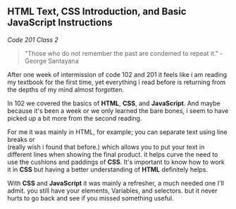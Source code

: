 ## HTML Text, CSS Introduction, and Basic JavaScript Instructions

*Code 201 Class 2*

>"Those who do not remember the past are condemed to repeat it."
>-George Santayana

After one week of intermission of code 102 and 201 it feels like i am reading my textbook for the first time, yet everything i read before is returning from the depths of my mind almost forgotten.

In 102 we covered the basics of **HTML**, **CSS**, and **JavaScript**. And maybe because it's been a week or we only learned the bare bones, i seem to have picked up a bit more from the second reading. 

For me it was mainly in HTML, for example; you can separate text using line breaks or *<br />* (really wish i found that before.) which allows you to put your text in different lines when showing the final product. it helps curve the need to use the cushions and paddings of **CSS**. It's important to know how to work it in **CSS** but having a better understanding of **HTML** definitely helps. 

With **CSS** and **JavaScript** it was mainly a refresher, a much needed one I'll admit. you still have your elements, Variables, and selectors. but it never hurts to go back and see if you missed something useful.